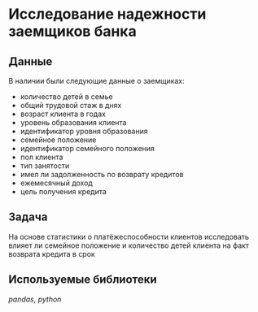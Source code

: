 # Исследование надежности заемщиков банка


## Данные

В наличии были следующие данные о заемщиках:  
* количество детей в семье  
* общий трудовой стаж в днях  
* возраст клиента в годах  
* уровень образования клиента  
* идентификатор уровня образования  
* семейное положение  
* идентификатор семейного положения  
* пол клиента  
* тип занятости  
* имел ли задолженность по возврату кредитов  
* ежемесячный доход  
* цель получения кредита  

## Задача

На основе статистики о платёжеспособности клиентов исследовать влияет ли семейное положение и количество детей клиента на факт возврата кредита в срок

## Используемые библиотеки
*pandas, python*
